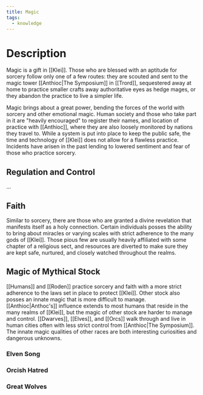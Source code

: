 ```yaml
---
title: Magic
tags:
  - knowledge
---
```

# Description
Magic is a gift in [[Klei]]. Those who are blessed with an aptitude for sorcery follow only one of a few routes: they are scouted and sent to the magic tower [[Anthioc|The Symposium]] in [[Trord]], sequestered away at home to practice smaller crafts away authoritative eyes as hedge mages, or they abandon the practice to live a simpler life.

Magic brings about a great power, bending the forces of the world with sorcery and other emotional magic. Human society and those who take part in it are "heavily encouraged" to register their names, and location of practice with [[Anthioc]], where they are also loosely monitored by nations they travel to. While a system is put into place to keep the public safe, the time and technology of [[Klei]] does not allow for a flawless practice. Incidents have arisen in the past lending to lowered sentiment and fear of those who practice sorcery. 

## Regulation and Control
...

## Faith
Similar to sorcery, there are those who are granted a divine revelation that manifests itself as a holy connection. Certain individuals posses the ability to bring about miracles or varying scales with strict adherence to the many gods of [[Klei]]. Those pious few are usually heavily affiliated with some chapter of a religious sect, and resources are diverted to make sure they are kept safe, nurtured, and closely watched throughout the realms.

## Magic of Mythical Stock
[[Humans]] and [[Roden]] practice sorcery and faith with a more strict adherence to the laws set in place to protect [[Klei]]. Other stock also posses an innate magic that is more difficult to manage. [[Anthioc|Anthoc's]] influence extends to most humans that reside in the many realms of [[Klei]], but the magic of other stock are harder to manage and control. [[Dwarves]], [[Elves]], and [[Orcs]] walk through and live in human cities often with less strict control from [[Anthioc|The Symposium]]. The innate magic qualities of other races are both interesting curiosities and dangerous unknowns.

### Elven Song


### Orcish Hatred


### Great Wolves
